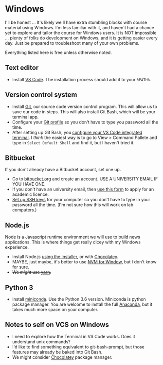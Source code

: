 # Windows

I'll be honest ... It's likely we'll have extra stumbling blocks with course material using Windows. I'm less familiar with it, and haven't had a chance yet to explore and tailor the course for Windows users. It is NOT impossible ... plenty of folks do development on Windows, and it is getting easier every day. Just be prepared to troubleshoot many of your own problems.

Everything listed here is free unless otherwise noted.

## Text editor

* Install [VS Code](https://code.visualstudio.com/docs/setup/windows). The installation process should add it to your `%PATH%`.

## Version control system

* Install [Git](https://git-scm.com/download/win), our source code version control program. This will allow us to save our code in steps. This will also install Git Bash, which will be your terminal app.
* Configure your [Git profile](https://confluence.atlassian.com/get-started-with-bitbucket/install-and-set-up-git-860009658.html) so you don't have to type you password all the time.
* After setting up Git Bash, you [configure your VS Code integrated terminal](https://code.visualstudio.com/docs/editor/integrated-terminal#_windows). I _think_ the easiest way is to go to View > Command Pallete and type in `Select Default Shell` and find it, but I haven't tried it.

## Bitbucket

If you don't already have a Bitbucket account, set one up.

* Go to [bitbucket.org](https://bitbucket.org/) and create an account. USE A UNIVERSITY EMAIL IF YOU HAVE ONE.
* If you don't have an university email, then [use this form](https://www.atlassian.com/software/views/bitbucket-academic-license) to apply for an academic licence.
* [Set up SSH keys](https://confluence.atlassian.com/bitbucket/set-up-an-ssh-key-728138079.html) for your computer so you don't have to type in your password all the time. (I'm not sure how this will work on lab computers.)

## Node.js

 Node is a Javascript runtime environment we will use to build news applications. This is where things get really dicey with my Windows experience.

* Install Node.js [using the installer](https://nodejs.org/en/download/), or with [Chocolatey](https://nodejs.org/en/download/package-manager/#windows).
* MAYBE, just maybe, it's better to use [NVM for Window](https://danielarancibia.wordpress.com/2017/03/28/install-or-upgrade-nodejs-with-nvm-for-windows/), but I don't know for sure.
* ~~We _might_ use [yarn](https://yarnpkg.com/lang/en/docs/install/#windows-stable).~~

## Python 3

* Install [miniconda](https://conda.io/miniconda.html). Use the Python 3.6 version. Miniconda is python package manager. You are welcome to install the full [Anaconda](https://conda.io/docs/user-guide/install/index.html), but it takes much more space on your computer.

## Notes to self on VCS on Windows

* I need to explore how the Terminal in VS Code works. Does it understand unix commands?
* I'd like to find something equivalent to git-bash-prompt, but those features may already be baked into Git Bash.
* We might consider [Chocolatey](https://chocolatey.org/) package manager.
